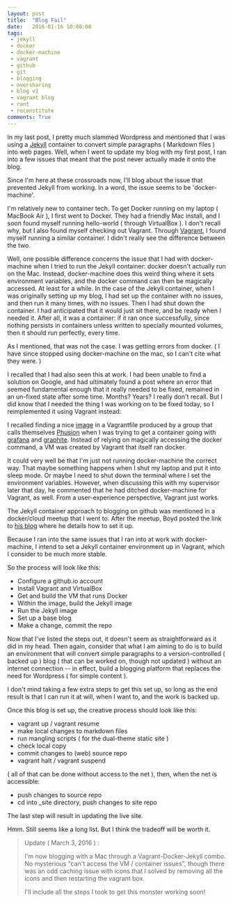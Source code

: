 ```yaml
---
layout: post
title:  "Blog Fail"
date:   2016-01-16 10:08:00
tags:
 - jekyll
 - docker
 - docker-machine
 - vagrant
 - github
 - git
 - blogging
 - oversharing
 - blog v1
 - vagrant blog
 - rant
 - reconstitute
comments: True
---
```



In my last post, I pretty much slammed Wordpress and mentioned that I was using a [Jekyll](https://jekyllrb.com) container to convert simple paragraphs ( Markdown files ) into web pages. Well, when I went to update my blog with my first post, I ran into a few issues that meant that the post never actually made it onto the blog.

Since I'm here at these crossroads now, I'll blog about the issue that prevented Jekyll from working. In a word, the issue seems to be 'docker-machine'.

I'm relatively new to container tech. To get Docker running on my laptop ( MacBook Air ), I first went to Docker. They had a friendly Mac install, and I soon found myself running hello-world ( through VirtualBox ). I don't recall why, but I also found myself checking out Vagrant. Through [Vagrant](https://www.vagrantup.com), I found myself running a similar container. I didn't really see the difference between the two.

Well, one possible difference concerns the issue that I had with docker-machine when I tried to run the Jekyll container: docker doesn't actually run on the Mac. Instead, docker-machine does this weird thing where it sets environment variables, and the docker command can then be magically accessed. At least for a while. In the case of the Jekyll container, when I was originally setting up my blog, I had set up the container with no issues, and then run it many times, with no issues. Then I had shut down the container. I had anticipated that it would just sit there, and be ready when I needed it. After all, it was a container: if it ran once successfully, since nothing persists in containers unless written to specially mounted volumes, then it should run perfectly, every time.

As I mentioned, that was not the case. I was getting errors from docker. ( I have since stopped using docker-machine on the mac, so I can't cite what they were. )

I recalled that I had also seen this at work. I had been unable to find a solution on Google, and had ultimately found a post where an error that seemed fundamental enough that it really needed to be fixed, remained in an un-fixed state after some time. Months? Years? I really don't recall. But I did know that I needed the thing I was working on to be fixed today, so I  reimplemented it using Vagrant instead:

I recalled finding a nice [image](https://hub.docker.com/r/phusion/baseimage/) in a Vagrantfile produced by a group that calls themselves [Phusion](http://www.phusion.nl) when I was trying to get a container going with [grafana](https://hub.docker.com/r/grafana/grafana/) and [graphite](https://hub.docker.com/r/hopsoft/graphite-statsd/). Instead of relying on magically accessing the docker command, a VM was created by Vagrant that itself ran docker. 

It could very well be that I'm just not running docker-machine the correct way. That maybe something happens when I shut my laptop and put it into sleep mode. Or maybe I need to shut down the terminal where I set the environment variables. However, when discussing this with my supervisor later that day, he commented that he had ditched docker-machine for Vagrant, as well. From a user-experience perspective, Vagrant just works.

The Jekyll container approach to blogging on github was mentioned in a docker/cloud meetup that I went to. After the meetup, Boyd posted the link to [his blog](http://behemphi.github.io/github-pages/docker/2015/12/02/github-pages-with-docker.html) where he details how to set it up.

Because I ran into the same issues that I ran into at work with docker-machine, I intend to set a Jekyll container environment up in Vagrant, which I consider to be much more stable.

So the process will look like this:

- Configure a github.io account
- Install Vagrant and VirtualBox
- Get and build the VM that runs Docker
- Within the image, build the Jekyll image
- Run the Jekyll image
- Set up a base blog
- Make a change, commit the repo

Now that I've listed the steps out, it doesn't seem as straightforward as it did in my head. Then again, consider that what I am aiming to do is to build an environment that will convert simple paragraphs to a version-controlled ( backed up ) blog ( that can be worked on, though not updated ) without an internet connection -- in effect, build a blogging platform that replaces the need for Wordpress ( for simple content ).

I don't mind taking a few extra steps to get this set up, so long as the end result is that I can run it at will, when I want to, and the work is backed up.

Once this blog is set up, the creative process should look like this:

- vagrant up / vagrant resume
- make local changes to markdown files
- run mangling scripts ( for the dual-theme static site )
- check local copy
- commit changes to (web) source repo
- vagrant halt / vagrant suspend

( all of that can be done without access to the net ), then, when the net is accessible:

- push changes to source repo
- cd into \_site directory, push changes to site repo

The last step will result in updating the live site.

Hmm. Still seems like a long list. But I think the tradeoff will be worth it.


> Update ( March 3, 2016 ) :
>
> I'm now blogging with a Mac through a Vagrant-Docker-Jekyll combo. No mysterious "can't access the VM / container issues", though there was an odd caching issue with icons that I solved by removing all the icons and then restarting the vagrant box.
>
> I'll include all the steps I took to get this monster working soon!

<!--stackedit_data:
eyJoaXN0b3J5IjpbMTY5MTI5NTYwMF19
-->